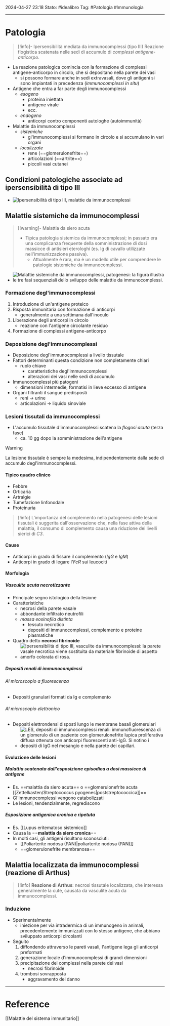 2024-04-27 23:18
Stato: #idealibro 
Tag: #Patologia #Immunologia 

---
# Patologia
>[!info]- Ipersensibilità mediata da immunocomplessi (tipo III)
> Reazione flogistica scatenata nelle sedi di accumulo di *complessi antigene-anticorpo*.
- La reazione patologica comincia con la formazione di complessi antigene-anticorpo in circolo, che si depositano nella parete dei vasi
	- si possono formare anche in sedi extravasali, dove gli antigeni si sono impiantati in precedenza (*immunocomplessi in situ*)
- Antigene che entra a far parte degli immunocomplessi
	- *esogeno*
		- proteina iniettata
		- antigene virale
		- ecc.
	- *endogeno*
		- anticorpi contro componenti autologhe (autoimmunità)
- Malattie da immunocomplessi
	- *sistemiche*
		- gl'immunocomplessi si formano in circolo e si accumulano in vari organi
	- *localizzate*
		- rene (==glomerulonefrite==)
		- articolazioni (==artrite==)
		- piccoli vasi cutanei
## Condizioni patologiche associate ad ipersensibilità di tipo III
- ![Ipersensibilità di tipo III, malattie da immunocomplessi](https://i.imgur.com/32YuCwf.png)
## Malattie sistemiche da immunocomplessi
>[!warning]- Malattia da siero acuta
> - Tipica patologia sistemica da immunocomplessi; in passato era una complicanza frequente della somministrazione di dosi massicce di antisieri eterologhi (es. Ig di cavallo utilizzate nell'immunizzazione passiva).
> 	- Attualmente è rara, ma è un modello utile per comprendere le patologie sistemiche da immunocomplessi.
- ![Malattie sistemiche da immunocomplessi, patogenesi: la figura illustra le tre fasi sequenziali dello sviluppo delle malattie da immunocomplessi.](https://i.imgur.com/pxFN8yJ.png)
### Formazione degl'immunocomplessi
1. Introduzione di un'antigene proteico
2. Risposta immunitaria con formazione di anticorpi
	- generalmente a una settimana dall'inoculo
3. Liberazione degli anticorpi in circolo
	- reazione con l'antigene circolante residuo
4. Formazione di complessi antigene-anticorpo
### Deposizione degl'immunocomplessi
- Deposizione degl'immunocomplessi a livello tissutale
- Fattori determinanti questa condizione non completamente chiari
	- ruolo chiave
		- caratteristiche degl'immunocomplessi
		- alterazioni dei vasi nelle sedi di accumulo
- Immunocomplessi più patogeni
	- dimensioni intermedie, formatisi in lieve eccesso di antigene
- Organi filtranti il sangue predisposti
	- reni → urine
	- articolazioni → liquido sinoviale
### Lesioni tissutali da immunocomplessi
- L'accumulo tissutale d'immunocomplessi scatena la *flogosi acuta* (terza fase)
	- ca. 10 gg dopo la somministrazione dell'antigene
>[!warning]
> La lesione tissutale è sempre la medesima, indipendentemente dalla sede di accumulo degl'immunocomplessi.
#### Tipico quadro clinico
- Febbre
- Orticaria
- Artralgie
- Tumefazione linfonodale
- Proteinuria
>[!info]
> L'importanza del complemento nella patogenesi delle lesioni tissutali è suggerita dall'osservazione che, nella fase attiva della malattia, il consumo di complemento causa una riduzione dei livelli sierici di *C3*.
#### Cause
- Anticorpi in grado di fissare il complemento (*IgG* e *IgM*)
- Anticorpi in grado di legare l'*FcR* sui leucociti
#### Morfologia
##### Vasculite acuta necrotizzante
- Principale segno istologico della lesione
- Caratteristiche
	- necrosi della parete vasale
	- abbondante infiltrato neutrofili
	- *massa eosinofila distinta*
		- tessuto necrotico
		- depositi di immunocomplessi, complemento e proteine plasmatiche
- Quadro detto **necrosi fibrinoide**
	- ![Ipersensibilità di tipo III, vasculite da immunocomplessi: la parete vasale necrotica viene sostituita da materiale fibrinoide di aspetto amorfo colorata di rosa.](https://i.imgur.com/0gaZI79.png)
##### Depositi renali di immunocomplessi
###### Al microscopio a fluorescenza
- Depositi granulari formati da Ig e complemento
###### Al microscopio elettronico
- Depositi elettrondensi disposti lungo le membrane basali glomerulari
	- ![LES, depositi di immunocomplessi renali: immunofluorescenza di un glomerulo di un paziente con glomerulonefrite lupica proliferativa diffusa ottenuta con anticorpi fluorescenti anti-IgG. Si notino i depositi di IgG nel mesangio e nella parete dei capillari.](https://i.imgur.com/xGHZSIg.png)
#### Evoluzione delle lesioni
##### Malattia scatenata dall'esposizione episodica a dosi massicce di antigene
- Es. ==malattia da siero acuta== o ==glomerulonefrite acuta [[Zettelkasten/Streptococcus pyogenes|poststreptococcica]]==
- Gl'immunocomplessi vengono catabolizzati
- Le lesioni, tendenzialmente, regrediscono
##### Esposizione antigenica cronica e ripetuta
- Es. [[Lupus eritematoso sistemico]]
- Causa la ==**malattia da siero cronica**==
- In molti casi, gli antigeni risultano sconosciuti:
	- [[Poliarterite nodosa (PAN)|poliarterite nodosa (PAN)]]
	- ==glomerulonefrite membranosa==
## Malattia localizzata da immunocomplessi (reazione di Arthus)
>[!info]
> **Reazione di Arthus**: necrosi tissutale localizzata, che interessa generalmente la cute, causata da vasculite acuta da immunocomplessi.
### Induzione
- Sperimentalmente
	- iniezione per via intradermica di un immunogeno in animali, precedentemente immunizzati con lo stesso antigene, che abbiano sviluppato anticorpi circolanti
- Seguito
	1. diffondendo attraverso le pareti vasali, l'antigene lega gli anticorpi preformati
	2. generazione locale d'immunocomplessi di grandi dimensioni
	3. precipitazione dei complessi nella parete dei vasi
		- necrosi fibrinoide
	4. trombosi sovrapposta
		- aggravamento del danno






---
# Reference
[[Malattie del sistema immunitario]]